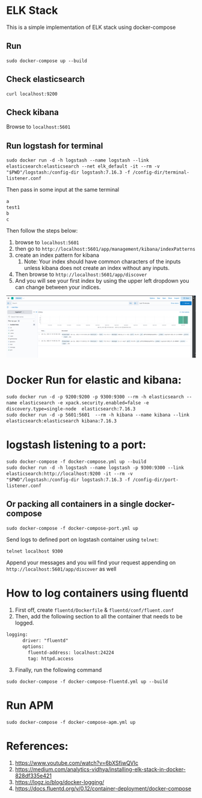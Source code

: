 # ELK Stack

This is a simple implementation of ELK stack using docker-compose

## Run

```commandline
sudo docker-compose up --build
```

## Check elasticsearch
```commandline
curl localhost:9200
```

## Check kibana
Browse to `localhost:5601`

## Run logstash for terminal
```
sudo docker run -d -h logstash --name logstash --link elasticsearch:elasticsearch --net elk_default -it --rm -v "$PWD"/logstash:/config-dir logstash:7.16.3 -f /config-dir/terminal-listener.conf
```

Then pass in some input at the same terminal
```commandline
a
test1
b
c
```

Then follow the steps below:
1. browse to `localhost:5601`
2. then go to `http://localhost:5601/app/management/kibana/indexPatterns`
3. create an index pattern for kibana
   1. Note: Your index should have common characters of the inputs unless kibana does not create an index without any inputs. 
4. Then browse to `http://localhost:5601/app/discover`
5. And you will see your first index by using the upper left dropdown you can change between your indices.

<img src="https://raw.githubusercontent.com/pooya-mohammadi/elk-projects/master/images/discover_01.png" alt="discover_01" >

# Docker Run for elastic and kibana:
```commandline
sudo docker run -d -p 9200:9200 -p 9300:9300 --rm -h elasticsearch --name elasticsearch -e xpack.security.enabled=false -e discovery.type=single-node  elasticsearch:7.16.3
sudo docker run -d -p 5601:5601  --rm -h kibana --name kibana --link elasticsearch:elasticsearch kibana:7.16.3
```

# logstash listening to a port:
```commandline
sudo docker-compose -f docker-compose.yml up --build
sudo docker run -d -h logstash --name logstash -p 9300:9300 --link elasticsearch:http://localhost:9200 -it --rm -v "$PWD"/logstash:/config-dir logstash:7.16.3 -f /config-dir/port-listener.conf
```

## Or packing all containers in a single docker-compose

```
sudo docker-compose -f docker-compose-port.yml up 
```

Send logs to defined port on logstash container using `telnet`:
```commandline
telnet localhost 9300
```
Append your messages and you will find your request appending on `http://localhost:5601/app/discover` as well

# How to log containers using fluentd
1. First off, create `fluentd/Dockerfile` & `fluentd/conf/fluent.conf`
2. Then, add the following section to all the container that needs to be logged.
```commandline
logging:
      driver: "fluentd"
      options:
        fluentd-address: localhost:24224
        tag: httpd.access
``` 
3. Finally, run the following command

```
sudo docker-compose -f docker-compose-fluentd.yml up --build
```

# Run APM
```commandline
sudo docker-compose -f docker-compose-apm.yml up
```

# References:
1. https://www.youtube.com/watch?v=6bXSfjwQVIc
2. https://medium.com/analytics-vidhya/installing-elk-stack-in-docker-828df335e421
3. https://logz.io/blog/docker-logging/
4. https://docs.fluentd.org/v/0.12/container-deployment/docker-compose
